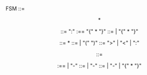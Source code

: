 FSM ::= <HEADER>* <LOGIC>
<HEADER> ::= <NAME> ":" <NAME>
<LOGIC> :== "{" <TRANSITION>* "}"
<TRANSITION> ::= <STATE-SPEC> <SUBTRANSITION> | <STATE-SPEC> "{" <SUBTRANSITION>* "}"

<STATE-SPEC> ::= <STATE> <STATE-MODIFIER>*
<STATE> ::= <NAME> | "(" <NAME> ")"
<STATE-MODIFIER> ::= ">"<NAME> | "<"<NAME> | ":" <NAME>

<SUBTRANSITION> ::= <EVENT> <NEXT-STATE> <ACTION>

<EVENT> :== <NAME> | "-"
<NEXT-STATE> ::= <NAME> | "-"
<ACTION> ::= <NAME> | "-" | "{" <ACTION>* "}"
